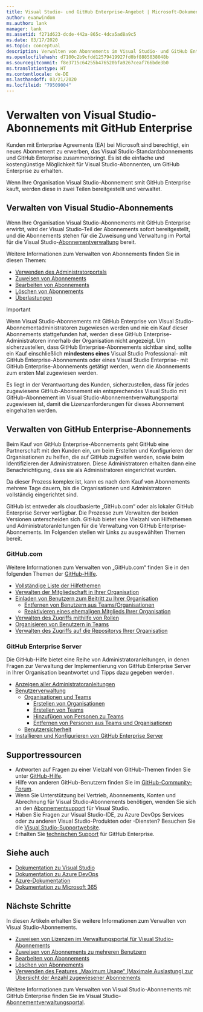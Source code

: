 ```yaml
---
title: Visual Studio- und GitHub Enterprise-Angebot | Microsoft-Dokumentation
author: evanwindom
ms.author: lank
manager: lank
ms.assetid: f271d623-dcde-442a-865c-4dca5ad8a9c5
ms.date: 03/17/2020
ms.topic: conceptual
description: Verwalten von Abonnements im Visual Studio- und GitHub Enterprise-Angebot
ms.openlocfilehash: d7100c2b9cfdd12579419927fd0bf8885038048b
ms.sourcegitcommit: f8e3715c64255b476520bfa9267ceaf766bde3b0
ms.translationtype: HT
ms.contentlocale: de-DE
ms.lasthandoff: 03/21/2020
ms.locfileid: "79509004"
---
```

# <a name="manage-visual-studio-subscriptions-with-github-enterprise"></a>Verwalten von Visual Studio-Abonnements mit GitHub Enterprise
Kunden mit Enterprise Agreements (EA) bei Microsoft sind berechtigt, ein neues Abonnement zu erwerben, das Visual Studio-Standardabonnements und GitHub Enterprise zusammenbringt. Es ist die einfache und kostengünstige Möglichkeit für Visual Studio-Abonnenten, um GitHub Enterprise zu erhalten. 

Wenn Ihre Organisation Visual Studio-Abonnement smit GitHub Enterprise kauft, werden diese in zwei Teilen bereitgestellt und verwaltet.

## <a name="manage-visual-studio-subscriptions"></a>Verwalten von Visual Studio-Abonnements
Wenn Ihre Organisation Visual Studio-Abonnements mit GitHub Enterprise erwirbt, wird der Visual Studio-Teil der Abonnements sofort bereitgestellt, und die Abonnements stehen für die Zuweisung und Verwaltung im Portal für die Visual Studio-[Abonnementverwaltung](https://manage.visualstudio.com) bereit. 

Weitere Informationen zum Verwalten von Abonnements finden Sie in diesen Themen:
- [Verwenden des Administratorportals](using-admin-portal.md)
- [Zuweisen von Abonnements](assign-license.md)
- [Bearbeiten von Abonnements](edit-license.md)
- [Löschen von Abonnements](delete-license.md)
- [Überlastungen](handle-overclaimed-license.md)

> [!Important]
> Wenn Visual Studio-Abonnements mit GitHub Enterprise von Visual Studio-Abonnementadministratoren zugewiesen werden und nie ein Kauf dieser Abonnements stattgefunden hat, werden diese GitHub Enterprise-Administratoren innerhalb der Organisation nicht angezeigt. Um sicherzustellen, dass GitHub Enterprise-Abonnements sichtbar sind, sollte ein Kauf einschließlich **mindestens eines** Visual Studio Professional- mit GitHub Enterprise-Abonnements oder eines Visual Studio Enterprise- mit GitHub Enterprise-Abonnements getätigt werden, wenn die Abonnements zum ersten Mal zugewiesen werden.  
>
> Es liegt in der Verantwortung des Kunden, sicherzustellen, dass für jedes zugewiesene GitHub-Abonnement ein entsprechendes Visual Studio mit GitHub-Abonnement im Visual Studio-Abonnementverwaltungsportal zugewiesen ist, damit die Lizenzanforderungen für dieses Abonnement eingehalten werden.

## <a name="manage-github-enterprise-subscriptions"></a>Verwalten von GitHub Enterprise-Abonnements
Beim Kauf von GitHub Enterprise-Abonnements geht GitHub eine Partnerschaft mit den Kunden ein, um beim Erstellen und Konfigurieren der Organisationen zu helfen, die auf GitHub zugreifen werden, sowie beim Identifizieren der Administratoren.  Diese Administratoren erhalten dann eine Benachrichtigung, dass sie als Administratoren eingerichtet wurden.  

Da dieser Prozess komplex ist, kann es nach dem Kauf von Abonnements mehrere Tage dauern, bis die Organisationen und Administratoren vollständig eingerichtet sind.

GitHub ist entweder als cloudbasierte „GitHub.com“ oder als lokaler GitHub Enterprise Server verfügbar.  Die Prozesse zum Verwalten der beiden Versionen unterscheiden sich.  GitHub bietet eine Vielzahl von Hilfethemen und Administratoranleitungen für die Verwaltung von GitHub Enterprise-Abonnements.  Im Folgenden stellen wir Links zu ausgewählten Themen bereit.  

### <a name="githubcom"></a>GitHub.com 
Weitere Informationen zum Verwalten von „GitHub.com“ finden Sie in den folgenden Themen der [GitHub-Hilfe](https://help.github.com/en).
+ [Vollständige Liste der Hilfethemen](https://help.github.com/en)
+ [Verwalten der Mitgliedschaft in Ihrer Organisation](https://help.github.com/en/articles/managing-membership-in-your-organization)
+ [Einladen von Benutzern zum Beitritt zu Ihrer Organisation](https://help.github.com/en/articles/inviting-users-to-join-your-organization)
    - [Entfernen von Benutzern aus Teams/Organisationen](https://help.github.com/en/articles/removing-a-member-from-your-organization)
    - [Reaktivieren eines ehemaligen Mitglieds Ihrer Organisation](https://help.github.com/en/articles/reinstating-a-former-member-of-your-organization)
+ [Verwalten des Zugriffs mithilfe von Rollen](https://help.github.com/en/articles/managing-peoples-access-to-your-organization-with-roles)
+ [Organisieren von Benutzern in Teams](https://help.github.com/en/articles/organizing-members-into-teams)
+ [Verwalten des Zugriffs auf die Repositorys Ihrer Organisation](https://help.github.com/en/articles/managing-access-to-your-organizations-repositories)

### <a name="github-enterprise-server"></a>GitHub Enterprise Server
Die GitHub-Hilfe bietet eine Reihe von Administratoranleitungen, in denen Fragen zur Verwaltung der Implementierung von GitHub Enterprise Server in Ihrer Organisation beantwortet und Tipps dazu gegeben werden.

+ [Anzeigen aller Administratoranleitungen](https://help.github.com/en/enterprise/2.16/admin)
+ [Benutzerverwaltung](https://help.github.com/en/enterprise/2.16/admin/user-management)
    - [Organisationen und Teams](https://help.github.com/en/enterprise/2.16/admin/user-management/organizations-and-teams)
        - [Erstellen von Organisationen](https://help.github.com/en/enterprise/2.16/admin/user-management/creating-organizations)
        - [Erstellen von Teams](https://help.github.com/en/enterprise/2.16/admin/user-management/creating-teams)
        - [Hinzufügen von Personen zu Teams](https://help.github.com/en/enterprise/2.16/admin/user-management/adding-people-to-teams)
        - [Entfernen von Personen aus Teams und Organisationen](https://help.github.com/en/enterprise/2.16/admin/user-management/removing-users-from-teams-and-organizations)
    - [Benutzersicherheit](https://help.github.com/en/enterprise/2.16/admin/user-management/user-security)
+ [Installieren und Konfigurieren von GitHub Enterprise Server](https://help.github.com/en/enterprise/2.16/admin/installation)

## <a name="support-resources"></a>Supportressourcen
- Antworten auf Fragen zu einer Vielzahl von GitHub-Themen finden Sie unter [GitHub-Hilfe](https://help.github.com/en).
- Hilfe von anderen GitHub-Benutzern finden Sie im [GitHub-Community-Forum](https://github.community/).
- Wenn Sie Unterstützung bei Vertrieb, Abonnements, Konten und Abrechnung für Visual Studio-Abonnements benötigen, wenden Sie sich an den [Abonnementsupport](https://visualstudio.microsoft.com/subscriptions/support/) für Visual Studio.
- Haben Sie Fragen zur Visual Studio-IDE, zu Azure DevOps Services oder zu anderen Visual Studio-Produkten oder -Diensten?  Besuchen Sie die [Visual Studio-Supportwebsite](https://visualstudio.microsoft.com/support/).
- Erhalten Sie [technischen Support](https://support.microsoft.com/en-us/supportforbusiness/productselection?sapId=b77fe80f-5417-80bd-4b2a-275cf0018c24) für GitHub Enterprise.   

## <a name="see-also"></a>Siehe auch
- [Dokumentation zu Visual Studio](https://docs.microsoft.com/visualstudio/)
- [Dokumentation zu Azure DevOps](https://docs.microsoft.com/azure/devops/)
- [Azure-Dokumentation](https://docs.microsoft.com/azure/)
- [Dokumentation zu Microsoft 365](https://docs.microsoft.com/microsoft-365/)

## <a name="next-steps"></a>Nächste Schritte
In diesen Artikeln erhalten Sie weitere Informationen zum Verwalten von Visual Studio-Abonnements.
- [Zuweisen von Lizenzen im Verwaltungsportal für Visual Studio-Abonnements](assign-license.md)
- [Zuweisen von Abonnements zu mehreren Benutzern](assign-license-bulk.md)
- [Bearbeiten von Abonnements](edit-license.md)
- [Löschen von Abonnements](delete-license.md)
- [Verwenden des Features „Maximum Usage“ (Maximale Auslastung) zur Übersicht der Anzahl zugewiesener Abonnements](maximum-usage.md)

Weitere Informationen zum Verwalten von Visual Studio-Abonnements mit GitHub Enterprise finden Sie im Visual Studio-[Abonnementverwaltungsportal](https://visualstudio.microsoft.com/subscriptions-administration/).


